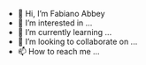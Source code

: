 - 👋 Hi, I’m Fabiano Abbey
- 👀 I’m interested in ...
- 🌱 I’m currently learning ...
- 💞️ I’m looking to collaborate on ...
- 📫 How to reach me ...

<!---
BeyzCode/BeyzCode is a ✨ special ✨ repository because its `README.md` (this file) appears on your GitHub profile.
You can click the Preview link to take a look at your changes.
--->
